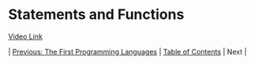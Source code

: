 # Statements and Functions
[Video Link](https://youtu.be/l26oaHV7D40)

| [Previous: The First Programming Languages](../11/README.md) | [Table of Contents](../README.md#table-of-contents) | Next |
